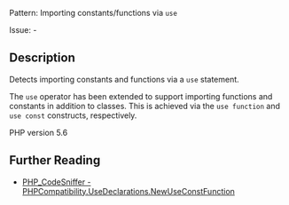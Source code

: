 Pattern: Importing constants/functions via `use`

Issue: -

## Description

Detects importing constants and functions via a `use` statement.

The `use` operator has been extended to support importing functions and
constants in addition to classes. This is achieved via the `use function`
and `use const` constructs, respectively.

PHP version 5.6

## Further Reading

* [PHP_CodeSniffer - PHPCompatibility.UseDeclarations.NewUseConstFunction](https://github.com/PHPCompatibility/PHPCompatibility/tree/develop/PHPCompatibility/Sniffs/UseDeclarations/NewUseConstFunctionSniff.php)